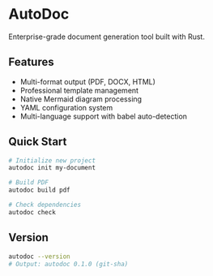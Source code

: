 # AutoDoc

Enterprise-grade document generation tool built with Rust.

## Features

- Multi-format output (PDF, DOCX, HTML)
- Professional template management
- Native Mermaid diagram processing
- YAML configuration system
- Multi-language support with babel auto-detection

## Quick Start

```bash
# Initialize new project
autodoc init my-document

# Build PDF
autodoc build pdf

# Check dependencies
autodoc check
```

## Version

```bash
autodoc --version
# Output: autodoc 0.1.0 (git-sha)
```
